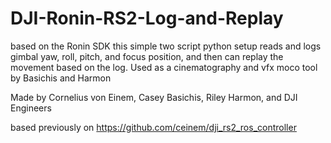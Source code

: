 # DJI-Ronin-RS2-Log-and-Replay
based on the Ronin SDK this simple two script python setup reads and logs gimbal yaw, roll, pitch, and focus position, and then can replay the movement based on the log. Used as a cinematography and vfx moco tool by Basichis and Harmon

Made by Cornelius von Einem, Casey Basichis, Riley Harmon, and DJI Engineers 

based previously on https://github.com/ceinem/dji_rs2_ros_controller
